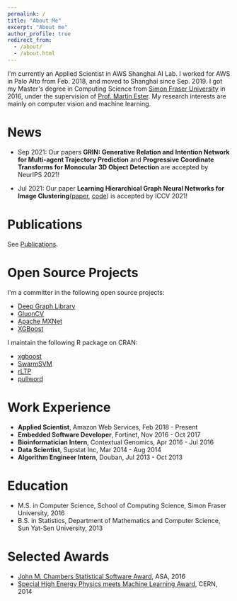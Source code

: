 ```yaml
---
permalink: /
title: "About Me"
excerpt: "About me"
author_profile: true
redirect_from: 
  - /about/
  - /about.html
---
```


I'm currently an Applied Scientist in AWS Shanghai AI Lab. I worked for AWS in Palo Alto from Feb. 2018, and moved to Shanghai since Sep. 2019. I got my Master's degree in Computing Science from [Simon Fraser University](https://www.sfu.ca/) in 2016, under the supervision of [Prof. Martin Ester](https://www.cs.sfu.ca/~ester/). My research interests are mainly on computer vision and machine learning.

# News

- Sep 2021: Our papers **GRIN: Generative Relation and Intention Network for Multi-agent Trajectory Prediction** and **Progressive Coordinate Transforms for Monocular 3D Object Detection** are accepted by NeurIPS 2021!

- Jul 2021: Our paper **Learning Hierarchical Graph Neural Networks for Image Clustering**([paper](https://arxiv.org/abs/2107.01319), [code](https://github.com/dmlc/dgl/tree/master/examples/pytorch/hilander)) is accepted by ICCV 2021!

# Publications

See [Publications](https://hetong007.github.io/publications/).

# Open Source Projects

I'm a committer in the following open source projects:

- [Deep Graph Library](https://www.dgl.ai/)
- [GluonCV](https://gluon-cv.mxnet.io/)
- [Apache MXNet](https://mxnet.apache.org/)
- [XGBoost](https://xgboost.ai/)

I maintain the following R package on CRAN:

- [xgboost](https://cran.r-project.org/web//packages/xgboost/index.html)
- [SwarmSVM](https://cran.r-project.org/web//packages/SwarmSVM/index.html)
- [rLTP](https://cran.r-project.org/web//packages/rLTP/index.html)
- [pullword](https://cran.r-project.org/web//packages/pullword/index.html)

# Work Experience

- **Applied Scientist**, Amazon Web Services, Feb 2018 - Present
- **Embedded Software Developer**, Fortinet, Nov 2016 - Oct 2017
- **Bioinformatician Intern**, Contextual Genomics, Apr 2016 - Jul 2016
- **Data Scientist**, Supstat Inc, Mar 2014 - Aug 2014
- **Algorithm Engineer Intern**, Douban, Jul 2013 - Oct 2013

# Education

- M.S. in Computer Science, School of Computing Science, Simon Fraser University, 2016
- B.S. in Statistics, Department of Mathematics and Computer Science, Sun Yat-Sen University, 2013

# Selected Awards

- [John M. Chambers Statistical Software Award](http://stat-computing.org/awards/jmc/winners.html), ASA, 2016
- [Special High Energy Physics meets Machine Learning Award](https://atlas.cern/updates/atlas-news/machine-learning-wins-higgs-challenge), CERN, 2014
